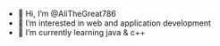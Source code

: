 - 👋 Hi, I’m @AliTheGreat786
- 👀 I’m interested in web and application development
- 🌱 I’m currently learning java & c++

<!---
AliTheGreat786/AliTheGreat786 is a ✨ special ✨ repository because its `README.md` (this file) appears on your GitHub profile.
You can click the Preview link to take a look at your changes.
--->

